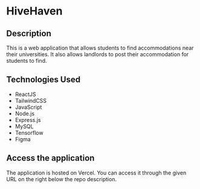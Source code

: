 # HiveHaven

## Description

This is a web application that allows students to find accommodations near their universities. It also allows landlords to post their accommodation for students to find.

## Technologies Used

- ReactJS
- TailwindCSS
- JavaScript
- Node.js
- Express.js
- MySQL
- Tensorflow
- Figma

## Access the application

The application is hosted on Vercel. You can access it through the given URL on the right below the repo description.
